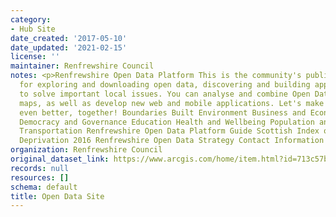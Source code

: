 ```yaml
---
category:
- Hub Site
date_created: '2017-05-10'
date_updated: '2021-02-15'
license: ''
maintainer: Renfrewshire Council
notes: <p>Renfrewshire Open Data Platform This is the community's public platform
  for exploring and downloading open data, discovering and building apps, and engaging
  to solve important local issues. You can analyse and combine Open Datasets using
  maps, as well as develop new web and mobile applications. Let's make our great community
  even better, together! Boundaries Built Environment Business and Economy Community
  Democracy and Governance Education Health and Wellbeing Population and Society Tourism
  Transportation Renfrewshire Open Data Platform Guide Scottish Index of Multiple
  Deprivation 2016 Renfrewshire Open Data Strategy Contact Information danny.mcallion@renfrewshire.gov.uk</p>
organization: Renfrewshire Council
original_dataset_link: https://www.arcgis.com/home/item.html?id=713c57b0af4a414783366ad9321e4f91
records: null
resources: []
schema: default
title: Open Data Site
---
```

